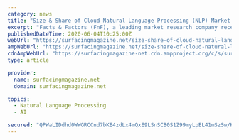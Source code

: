 ```yaml
---
category: news
title: "Size & Share of Cloud Natural Language Processing (NLP) Market 2020 Research Report and Forecast to 2026"
excerpt: "Facts & Factors (FnF), a leading market research company recently published a research report on “ Cloud Natural Language Processing (NLP) Market By Type (Rule-Based, Statistical, and Hybrid), By Deployment Model (Public,"
publishedDateTime: 2020-06-04T10:25:00Z
webUrl: "https://surfacingmagazine.net/size-share-of-cloud-natural-language-processing-nlp-market-2020-research-report-and-forecast-to-2026/"
ampWebUrl: "https://surfacingmagazine.net/size-share-of-cloud-natural-language-processing-nlp-market-2020-research-report-and-forecast-to-2026/amp/"
cdnAmpWebUrl: "https://surfacingmagazine-net.cdn.ampproject.org/c/s/surfacingmagazine.net/size-share-of-cloud-natural-language-processing-nlp-market-2020-research-report-and-forecast-to-2026/amp/"
type: article

provider:
  name: surfacingmagazine.net
  domain: surfacingmagazine.net

topics:
  - Natural Language Processing
  - AI

secured: "QPWaLIDdhd0WWGRCCnd7bKE4zdLx4mQxE9LSnSCB0S1Z99myLpEL41mSzSw/HL2ijKMPQVzm26Fj/rZKIXZcmrbdTfggu8urxFwBCJBcTQdTqXzP6xFXu7VeZ9ZL7Oiz4X+fMCLswiBdqukhdfMebilIq6p+3jdcvvtAuHY8z1UfyHF2N31A9V0czkx4epGj3mVAkxzkBaS9RJ2gCkA5hcrMTfVnjcPt0H6iuUH5vnBiB2tLPymw1IaOGLPYE+9P3yw6yRhqrq+paJ8URiG/lWXsjRj/tcTpHm56Pn+DNLfIGkjDlKYsjWskcyx/Do8PdE4Gpv+oNh9FszhZV0+B0Q==;BzLABXpaXCDSzM6WVUzIQw=="
---
```


